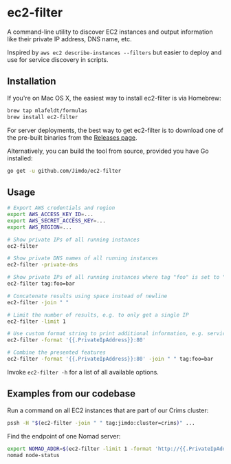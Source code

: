 # ec2-filter

A command-line utility to discover EC2 instances and output information like
their private IP address, DNS name, etc.

Inspired by `aws ec2 describe-instances --filters` but easier to deploy and use
for service discovery in scripts.

## Installation

If you're on Mac OS X, the easiest way to install ec2-filter is via Homebrew:

```bash
brew tap mlafeldt/formulas
brew install ec2-filter
```

For server deployments, the best way to get ec2-filter is to download one of the
pre-built binaries from the [Releases page](https://github.com/Jimdo/ec2-filter/releases).

Alternatively, you can build the tool from source, provided you have Go
installed:

```bash
go get -u github.com/Jimdo/ec2-filter
```

## Usage

```bash
# Export AWS credentials and region
export AWS_ACCESS_KEY_ID=...
export AWS_SECRET_ACCESS_KEY=...
export AWS_REGION=...

# Show private IPs of all running instances
ec2-filter

# Show private DNS names of all running instances
ec2-filter -private-dns

# Show private IPs of all running instances where tag "foo" is set to "bar"
ec2-filter tag:foo=bar

# Concatenate results using space instead of newline
ec2-filter -join " "

# Limit the number of results, e.g. to only get a single IP
ec2-filter -limit 1

# Use custom format string to print additional information, e.g. service port
ec2-filter -format '{{.PrivateIpAddress}}:80'

# Combine the presented features
ec2-filter -format '{{.PrivateIpAddress}}:80' -join " " tag:foo=bar
```

Invoke `ec2-filter -h` for a list of all available options.

## Examples from our codebase

Run a command on all EC2 instances that are part of our Crims cluster:

```bash
pssh -H "$(ec2-filter -join " " tag:jimdo:cluster=crims)" ...
```

Find the endpoint of one Nomad server:

```bash
export NOMAD_ADDR=$(ec2-filter -limit 1 -format 'http://{{.PrivateIpAddress}}:4646' tag:jimdo:cluster=nomad-server)
nomad node-status
```
